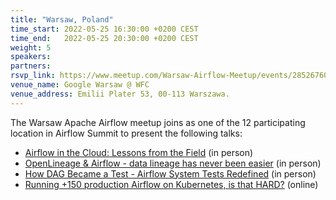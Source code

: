 ```yaml
---
title: "Warsaw, Poland"
time_start: 2022-05-25 16:30:00 +0200 CEST
time_end:   2022-05-25 20:30:00 +0200 CEST
weight: 5
speakers:
partners:
rsvp_link: https://www.meetup.com/Warsaw-Airflow-Meetup/events/285267608/
venue_name: Google Warsaw @ WFC
venue_address: Emilii Plater 53, 00-113 Warszawa.
---
```


The Warsaw Apache Airflow meetup joins as one of the 12 participating location in Airflow Summit to present the following talks:
 * [Airflow in the Cloud: Lessons from the Field](https://airflowsummit.org/sessions/2022/airflow-in-the-cloud-lessons-from-the-field/) (in person)
 * [OpenLineage & Airflow - data lineage has never been easier](https://airflowsummit.org/sessions/2022/openlineage/) (in person)
 * [How DAG Became a Test - Airflow System Tests Redefined](https://airflowsummit.org/sessions/2022/how-dag-became-a-test/) (in person)
 * [Running +150 production Airflow on Kubernetes, is that HARD?](https://airflowsummit.org/sessions/2022/running-production-airflow-kubernetes/) (online)
